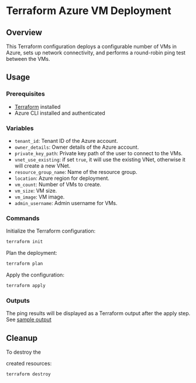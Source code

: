 # Terraform Azure VM Deployment

## Overview
This Terraform configuration deploys a configurable number of VMs in Azure, sets up network connectivity, and performs a round-robin ping test between the VMs.

## Usage

### Prerequisites
- [Terraform](https://www.terraform.io/downloads.html) installed
- Azure CLI installed and authenticated

### Variables
- `tenant_id`: Tenant ID of the Azure account.
- `owner_details`: Owner details of the Azure account.
- `private_key_path`: Private key path of the user to connect to the VMs.
- `vnet_use_existing`: if set `true`, it will use the existing VNet, otherwise it will create a new VNet.
- `resource_group_name`: Name of the resource group.
- `location`: Azure region for deployment.
- `vm_count`: Number of VMs to create.
- `vm_size`: VM size.
- `vm_image`: VM image.
- `admin_username`: Admin username for VMs.


### Commands
Initialize the Terraform configuration:

```sh
terraform init
```

Plan the deployment:

```sh
terraform plan
```

Apply the configuration:

```sh
terraform apply
```

### Outputs
The ping results will be displayed as a Terraform output after the apply step. See [sample output](sample_output.txt)

## Cleanup
To destroy the

 created resources:

```sh
terraform destroy
```

